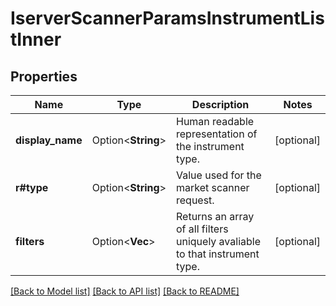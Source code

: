 # IserverScannerParamsInstrumentListInner

## Properties

Name | Type | Description | Notes
------------ | ------------- | ------------- | -------------
**display_name** | Option<**String**> | Human readable representation of the instrument type. | [optional]
**r#type** | Option<**String**> | Value used for the market scanner request. | [optional]
**filters** | Option<**Vec<String>**> | Returns an array of all filters uniquely avaliable to that instrument type. | [optional]

[[Back to Model list]](../README.md#documentation-for-models) [[Back to API list]](../README.md#documentation-for-api-endpoints) [[Back to README]](../README.md)


